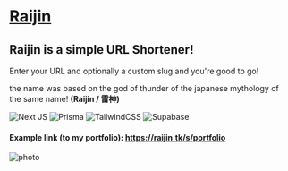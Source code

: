 # [Raijin](https://raijin.tk)

## Raijin is a simple URL Shortener! 
Enter your URL and optionally a custom slug and you're good to go! 

the name was based on the god of thunder of the japanese mythology of the same name! **(Raijin / 雷神)**

![Next JS](https://img.shields.io/badge/Next-black?style=for-the-badge&logo=next.js&logoColor=white)
![Prisma](https://img.shields.io/badge/Prisma-3982CE?style=for-the-badge&logo=Prisma&logoColor=white)
![TailwindCSS](https://img.shields.io/badge/tailwindcss-%2338B2AC.svg?style=for-the-badge&logo=tailwind-css&logoColor=white)
![Supabase](https://img.shields.io/badge/Supabase-3ECF8E?style=for-the-badge&logo=supabase&logoColor=white)

#### Example link (to my portfolio): https://raijin.tk/s/portfolio

![photo](https://i.imgur.com/bSCSd3B.png)
